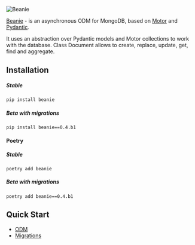 ![Beanie](https://raw.githubusercontent.com/roman-right/beanie/main/assets/logo/with_text.svg)

[Beanie](https://github.com/roman-right/beanie) - is an asynchronous ODM for MongoDB, based on [Motor](https://motor.readthedocs.io/en/stable/)
and [Pydantic](https://pydantic-docs.helpmanual.io/).

It uses an abstraction over Pydantic models and Motor collections to work with the database. Class Document allows to
create, replace, update, get, find and aggregate.

## Installation

##### Stable

```shell
pip install beanie
```

##### Beta with migrations

```shell
pip install beanie==0.4.b1
```

#### Poetry

##### Stable

```shell
poetry add beanie
```

##### Beta with migrations

```shell
poetry add beanie==0.4.b1
```


## Quick Start

- [ODM](tutorial/odm/)
- [Migrations](tutorial/migrations)